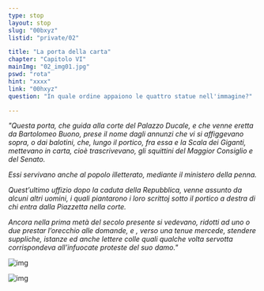 ```yaml
---
type: stop
layout: stop
slug: "00bxyz"
listid: "private/02"

title: "La porta della carta"
chapter: "Capitolo VI"
mainImg: "02_img01.jpg"
pswd: "rota"
hint: "xxxx"
link: "00hxyz"
question: "In quale ordine appaiono le quattro statue nell'immagine?"

---
```

*"Questa porta, che guida alla corte del Palazzo Ducale, e che venne eretta da Bartolomeo Buono, prese il nome dagli annunzi che vi si affiggevano sopra, o dai balotini, che, lungo il portico, fra essa e la Scala dei Giganti, mettevano in carta, cioè trascrivevano, gli squittini del Maggior Consiglio e del Senato.*

*Essi servivano anche al popolo illetterato, mediante il ministero della penna.*

*Quest’ultimo uffizio dopo la caduta della Repubblica, venne assunto da alcuni altri uomini, i quali piantarono i loro scrittoj sotto il portico a destra di chi entra dalla Piazzetta nella corte.*

*Ancora nella prima metà del secolo presente si vedevano, ridotti ad uno o due prestar l’orecchio alle domande, e , verso una tenue mercede, stendere suppliche, istanze ed anche lettere colle quali qualche volta servotta corrispondeva all’infuocate proteste del suo damo."*

![img](../02_img02.jpg)

![img](../02_img03.jpg)
